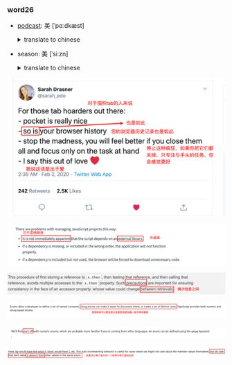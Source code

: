 ### word26
* [podcast](http://www.youdao.com/w/eng/podcast/#keyfrom=dict2.index): 美 [ˈpɑːdkæst]
  <details>
    <summary>translate to chinese</summary>

    n. 博客
  </details>
* season: 美 [ˈsiːzn] 
  <details>
    <summary>translate to chinese</summary>

    n. 时期；季节；**赛季**；  
    vt. 给...调味；使适应；  
    vi. 变得成熟；变干燥  
    * [kick off](http://www.youdao.com/w/eng/kick%20off/#keyfrom=dict2.index): 开始；开始干某事；开球  
    * brand-new: 崭新的；全新的
    ![](https://raw.githubusercontent.com/wangkaiwd/drawing-bed/master/20200521100024.png)
    kicking off a brand-new season of the podcast: 开启全新一季的播客
  </details>

![](https://raw.githubusercontent.com/wangkaiwd/drawing-bed/master/2020052311555949.png)

![](https://raw.githubusercontent.com/wangkaiwd/drawing-bed/master/20200523165937.png)

![](https://raw.githubusercontent.com/wangkaiwd/drawing-bed/master/20200524003053.png)

![](https://raw.githubusercontent.com/wangkaiwd/drawing-bed/master/20200526212108.png)

![](https://raw.githubusercontent.com/wangkaiwd/drawing-bed/master/20200526212339.png)

![](https://raw.githubusercontent.com/wangkaiwd/drawing-bed/master/20200526213711.png)
